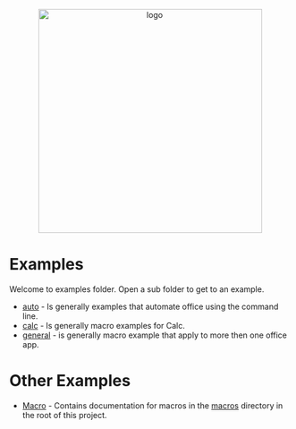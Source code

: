 <p align="center">
<img src="https://user-images.githubusercontent.com/4193389/180623174-61cab818-d4df-44ad-867d-9efd8d5610ab.svg" width="400" alt="logo"/>
</p>

# Examples

Welcome to examples folder. Open a sub folder to get to an example.

- [auto](./auto/) - Is generally examples that automate office using the command line.
- [calc](./calc/) - Is generally macro examples for Calc.
- [general](./general/) - is generally macro example that apply to more then one office app.

# Other Examples

- [Macro](.macro/) - Contains documentation for macros in the [macros](../macro/) directory in the root of this project.
